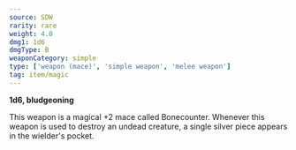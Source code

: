 ```yaml
---
source: SDW
rarity: rare
weight: 4.0
dmg1: 1d6
dmgType: B
weaponCategory: simple
type: ['weapon (mace)', 'simple weapon', 'melee weapon']
tag: item/magic
---
```


**1d6, bludgeoning**

This weapon is a magical +2 mace called Bonecounter. Whenever this weapon is used to destroy an undead creature, a single silver piece appears in the wielder's pocket.


